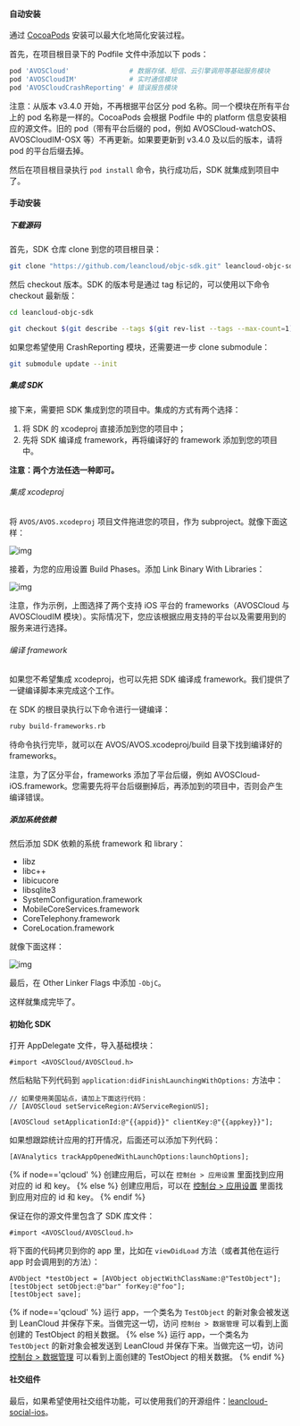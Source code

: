 #### 自动安装

通过 [CocoaPods](http://www.cocoapods.org) 安装可以最大化地简化安装过程。

首先，在项目根目录下的 Podfile 文件中添加以下 pods：

```ruby
pod 'AVOSCloud'               # 数据存储、短信、云引擎调用等基础服务模块
pod 'AVOSCloudIM'             # 实时通信模块
pod 'AVOSCloudCrashReporting' # 错误报告模块
```

<div class="callout callout-info">注意：从版本 v3.4.0 开始，不再根据平台区分 pod 名称。同一个模块在所有平台上的 pod 名称是一样的。CocoaPods 会根据 Podfile 中的 platform 信息安装相应的源文件。旧的 pod（带有平台后缀的 pod，例如 AVOSCloud-watchOS、AVOSCloudIM-OSX 等）不再更新。如果要更新到 v3.4.0 及以后的版本，请将 pod 的平台后缀去掉。</div>

然后在项目根目录执行 `pod install` 命令，执行成功后，SDK 就集成到项目中了。


#### 手动安装

##### 下载源码

首先，SDK 仓库 clone 到您的项目根目录：

```sh
git clone "https://github.com/leancloud/objc-sdk.git" leancloud-objc-sdk
```

然后 checkout 版本。SDK 的版本号是通过 tag 标记的，可以使用以下命令 checkout 最新版：

```sh
cd leancloud-objc-sdk

git checkout $(git describe --tags $(git rev-list --tags --max-count=1))
```

如果您希望使用 CrashReporting 模块，还需要进一步 clone submodule：

```sh
git submodule update --init
```

##### 集成 SDK

接下来，需要把 SDK 集成到您的项目中。集成的方式有两个选择：

1. 将 SDK 的 xcodeproj 直接添加到您的项目中；
2. 先将 SDK 编译成 framework，再将编译好的 framework 添加到您的项目中。

**注意：两个方法任选一种即可。**

###### 集成 xcodeproj

将 `AVOS/AVOS.xcodeproj` 项目文件拖进您的项目，作为 subproject。就像下面这样：

![img](images/quick_start/ios/subproject.png)

接着，为您的应用设置 Build Phases。添加 Link Binary With Libraries：

![img](images/quick_start/ios/link-binary.png)

注意，作为示例，上图选择了两个支持 iOS 平台的 frameworks（AVOSCloud 与 AVOSCloudIM 模块）。实际情况下，您应该根据应用支持的平台以及需要用到的服务来进行选择。

###### 编译 framework

如果您不希望集成 xcodeproj，也可以先把 SDK 编译成 framework。我们提供了一键编译脚本来完成这个工作。

在 SDK 的根目录执行以下命令进行一键编译：

```sh
ruby build-frameworks.rb
```

待命令执行完毕，就可以在 AVOS/AVOS.xcodeproj/build 目录下找到编译好的 frameworks。

注意，为了区分平台，frameworks 添加了平台后缀，例如 AVOSCloud-iOS.framework。您需要先将平台后缀删掉后，再添加到的项目中，否则会产生编译错误。

##### 添加系统依赖

然后添加 SDK 依赖的系统 framework 和 library：

  * libz
  * libc++
  * libicucore
  * libsqlite3
  * SystemConfiguration.framework
  * MobileCoreServices.framework
  * CoreTelephony.framework
  * CoreLocation.framework

就像下面这样：

![img](images/quick_start/ios/system-dependency.png)

最后，在 Other Linker Flags 中添加 `-ObjC`。

这样就集成完毕了。


#### 初始化 SDK

打开 AppDelegate 文件，导入基础模块：

```objc
#import <AVOSCloud/AVOSCloud.h>
```

然后粘贴下列代码到 `application:didFinishLaunchingWithOptions:` 方法中：

```objc
// 如果使用美国站点，请加上下面这行代码：
// [AVOSCloud setServiceRegion:AVServiceRegionUS];

[AVOSCloud setApplicationId:@"{{appid}}" clientKey:@"{{appkey}}"];
```

如果想跟踪统计应用的打开情况，后面还可以添加下列代码：

```objc
[AVAnalytics trackAppOpenedWithLaunchOptions:launchOptions];
```

{% if node=='qcloud' %}
创建应用后，可以在 `控制台 > 应用设置` 里面找到应用对应的 id 和 key。
{% else %}
创建应用后，可以在 [控制台 > 应用设置](/app.html?appid={{appid}}#/key) 里面找到应用对应的 id 和 key。
{% endif %}

保证在你的源文件里包含了 SDK 库文件：

```objc
#import <AVOSCloud/AVOSCloud.h>
```

将下面的代码拷贝到你的 app 里，比如在 `viewDidLoad` 方法（或者其他在运行 app 时会调用到的方法）：

```
AVObject *testObject = [AVObject objectWithClassName:@"TestObject"];
[testObject setObject:@"bar" forKey:@"foo"];
[testObject save];
```

{% if node=='qcloud' %}
运行 app，一个类名为 `TestObject` 的新对象会被发送到 LeanCloud 并保存下来。当做完这一切，访问 `控制台 > 数据管理` 可以看到上面创建的 TestObject 的相关数据。
{% else %}
运行 app，一个类名为 `TestObject` 的新对象会被发送到 LeanCloud 并保存下来。当做完这一切，访问 [控制台 > 数据管理](/data.html?appid={{appid}}#/TestObject) 可以看到上面创建的 TestObject 的相关数据。
{% endif %}


#### 社交组件

最后，如果希望使用社交组件功能，可以使用我们的开源组件：[leancloud-social-ios](https://github.com/leancloud/leancloud-social-ios)。
